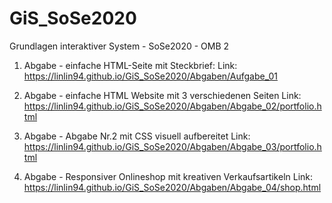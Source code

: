 # GiS_SoSe2020
Grundlagen interaktiver System - SoSe2020 - OMB 2

1. Abgabe - einfache HTML-Seite mit Steckbrief:
Link: https://linlin94.github.io/GiS_SoSe2020/Abgaben/Aufgabe_01

2. Abgabe - einfache HTML Website mit 3 verschiedenen Seiten
Link: https://linlin94.github.io/GiS_SoSe2020/Abgaben/Abgabe_02/portfolio.html

3. Abgabe - Abgabe Nr.2 mit CSS visuell aufbereitet
Link: https://linlin94.github.io/GiS_SoSe2020/Abgaben/Abgabe_03/portfolio.html

4. Abgabe - Responsiver Onlineshop mit kreativen Verkaufsartikeln
Link: https://linlin94.github.io/GiS_SoSe2020/Abgaben/Abgabe_04/shop.html

